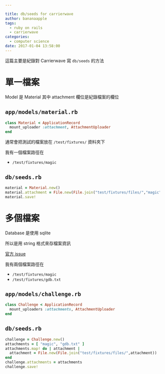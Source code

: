 ```yaml
---

title: db/seeds for carrierwave
author: bananaapple
tags:
  - ruby on rails
  - carrierwave
categories:
  - computer science
date: 2017-01-04 13:58:00
---
```

這篇主要是紀錄對 Carrierwave 寫 `db/seeds` 的方法

# 單一檔案

Model 是 Material 
其中 attachment 欄位是紀錄檔案的欄位

## `app/models/material.rb`

```ruby
class Material < ApplicationRecord
  mount_uploader :attachment, AttachmentUploader
end
```

通常會把測試的檔案放在 `/test/fixtures/` 資料夾下

我有一個檔案路徑在

- `/test/fixtures/magic`

## `db/seeds.rb`

```ruby
material = Material.new()
material.attachment = File.new(File.join("test/fixtures/files/","magic"))
material.save!
```


# 多個檔案

Database 是使用 sqlite 

所以是用 string 格式來存檔案資訊

[官方 issue](https://github.com/carrierwaveuploader/carrierwave/issues/1755)

我有兩個檔案路徑在

- `/test/fixtures/magic`
- `/test/fixtures/gdb.txt`

## `app/models/challenge.rb`

```ruby
class Challenge < ApplicationRecord
  mount_uploaders :attachments, AttachmentUploader
end
```
## `db/seeds.rb`

```ruby
challenge = Challenge.new()
attachments = [ "magic", "gdb.txt" ]
attachments.map! do | attachment |
  attachment = File.new(File.join("test/fixtures/files/",attachment))
end
challenge.attachments = attachments
challenge.save!
```